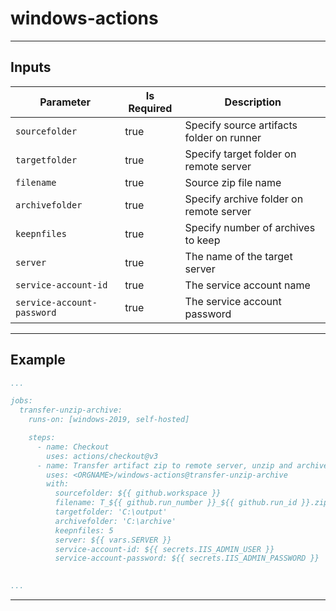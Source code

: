 # windows-actions

------

## Inputs

| Parameter                  | Is Required | Description                                       |
| -------------------------- | ----------- | ------------------------------------------------- |
| `sourcefolder`             | true        | Specify source artifacts folder on runner         |
| `targetfolder`             | true        | Specify target folder on remote server            |
| `filename`                 | true        | Source zip file name                              |
| `archivefolder`            | true        | Specify archive folder on remote server           |
| `keepnfiles`               | true        | Specify number of archives to keep                |
| `server`                   | true        | The name of the target server                     |
| `service-account-id`       | true        | The service account name                          |
| `service-account-password` | true        | The service account password                      |

------

## Example
```yml
...

jobs:
  transfer-unzip-archive:
    runs-on: [windows-2019, self-hosted]

    steps:
      - name: Checkout
        uses: actions/checkout@v3
      - name: Transfer artifact zip to remote server, unzip and archive
        uses: <ORGNAME>/windows-actions@transfer-unzip-archive
        with:
          sourcefolder: ${{ github.workspace }}
          filename: T_${{ github.run_number }}_${{ github.run_id }}.zip
          targetfolder: 'C:\output'
          archivefolder: 'C:\archive'
          keepnfiles: 5
          server: ${{ vars.SERVER }}
          service-account-id: ${{ secrets.IIS_ADMIN_USER }}
          service-account-password: ${{ secrets.IIS_ADMIN_PASSWORD }}
      

...
```

------